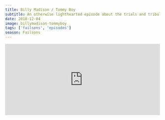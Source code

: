 ```yaml
---
title: Billy Madison / Tommy Boy
subtitle: An otherwise lighthearted episode about the trials and tribulations of Billy Madison and Tommy Callahan turns dark when Duff shares his most harrowing internet discovery yet.
date: 2018-12-04
image: billymadison-tommyboy
tags: ['failsons', 'episodes']
season: Failsons
---
```

<iframe title="Spotify: Billy Madison / Tommy Boy" src="https://open.spotify.com/embed-podcast/episode/7wTTrathPWLnGnyjvAX5lX" width="100%" height="232" frameborder="0" allowtransparency="true" allow="encrypted-media"></iframe>